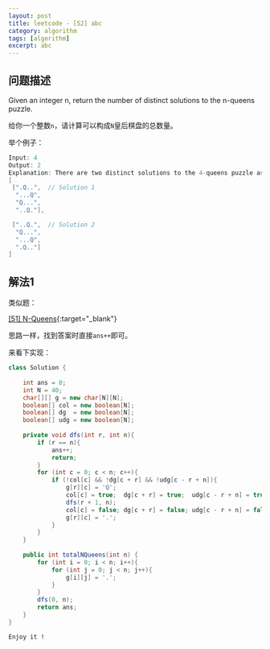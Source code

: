 ```yaml
---
layout: post
title: leetcode - [52] abc
category: algorithm
tags: [algorithm]
excerpt: abc
---
```


## 问题描述  

Given an integer n, return the number of distinct solutions to the n-queens puzzle.  

给你一个整数`n`，请计算可以构成`N`皇后棋盘的总数量。  

举个例子：  

``` java
Input: 4
Output: 2
Explanation: There are two distinct solutions to the 4-queens puzzle as shown below.
[
 [".Q..",  // Solution 1
  "...Q",
  "Q...",
  "..Q."],

 ["..Q.",  // Solution 2
  "Q...",
  "...Q",
  ".Q.."]
]
```


## 解法1  

类似题：  

[[51] N-Queens](http://yaoyichen.cn/algorithm/2020/06/22/leetcode-51.html){:target="_blank"}  

思路一样，找到答案时直接`ans++`即可。  

来看下实现：  


``` java
class Solution {
    
    int ans = 0;
    int N = 40;
    char[][] g = new char[N][N];
    boolean[] col = new boolean[N];
    boolean[] dg  = new boolean[N];
    boolean[] udg = new boolean[N];
    
    private void dfs(int r, int n){
        if (r == n){
            ans++;
            return;
        }
        for (int c = 0; c < n; c++){
            if (!col[c] && !dg[c + r] && !udg[c - r + n]){
                g[r][c] = 'Q';
                col[c] = true;  dg[c + r] = true;  udg[c - r + n] = true;
                dfs(r + 1, n);
                col[c] = false; dg[c + r] = false; udg[c - r + n] = false;
                g[r][c] = '.';
            }
        }
    }
    
    public int totalNQueens(int n) {
        for (int i = 0; i < n; i++){
            for (int j = 0; j < n; j++){
                g[i][j] = '.';
            }
        }
        dfs(0, n);
        return ans;
    }
}
```

`Enjoy it ! `
